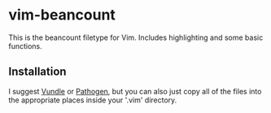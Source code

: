 # vim-beancount

This is the beancount filetype for Vim.  Includes highlighting and some basic
functions.

## Installation

I suggest [Vundle](https://github.com/gmarik/Vundle.vim) or
[Pathogen](https://github.com/tpope/vim-pathogen), but you can also just
copy all of the files into the appropriate places inside your '.vim' directory.
